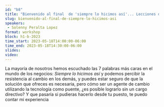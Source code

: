 ```yaml
---
id: "b8"
title: "Bienvenido al final  de 'siempre lo hicimos así'... Lecciones de implementación de software"
slug: bienvenido-al-final-de-siempre-lo-hicimos-asi
speakers:
 - Solenny Peralta Lopez
format: workshop
block: h1-b-2023
time_start: 2023-05-18T14:00:00-06:00
time_end: 2023-05-18T14:30:00-06:00
slides: 
video: 
---
```


La mayoría de nosotros hemos escuchado las 7 palabras más caras en el mundo de los negocios: *Siempre lo hicimos así* y podemos percibir la resistencia al cambio en los demás, y puedes estar seguro de que la solución que ofreces es necesaria, pero cómo ser un agente de cambio utilizando la tecnología como puente, ¿es posible lograrlo sin un cargo directivo? Y que pasaría si pudieras hacerlo desde tu puesto, te puedo contar mi experiencia